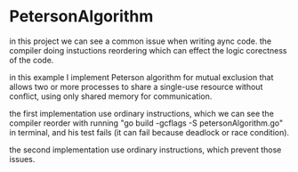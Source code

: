 # PetersonAlgorithm
in this project we can see a common issue when writing aync code.
the compiler doing instuctions reordering which can effect the logic corectness of the code.

in this example I implement Peterson algorithm for mutual exclusion that allows two or more processes to
share a single-use resource without conflict, using only shared memory for communication.

the first implementation use ordinary instructions, which we can see the compiler reorder with running
"go build -gcflags -S petersonAlgorithm.go" in terminal, and his test fails (it can fail because deadlock or race condition).

the second implementation use ordinary instructions, which prevent those issues.
